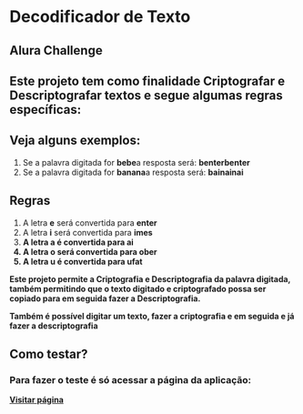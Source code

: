 # Decodificador de Texto

## Alura Challenge

<h2>Este projeto tem como finalidade Criptografar e Descriptografar textos e segue algumas regras específicas:</h2>

## Veja alguns exemplos:
<ol>
    <li>Se a palavra digitada for <strong>bebe</strong>a resposta será: <strong>benterbenter</strong></li>
    <li>Se a palavra digitada for <strong>banana</strong>a resposta será: <strong>bainainai</strong></li>
</ol>

## Regras
<ol>
    <li>A letra <strong>e</strong> será convertida para <strong>enter</strong></li>
    <li>A letra <strong>i</strong> será convertida para <strong>imes<sctrong</li>
    <li>A letra <strong>a</strong> é convertida para <strong>ai</li>
    <li>A letra <strong>o</strong> será convertida para <strong>ober</strong></li>
    <li>A letra <strong>u</strong> é convertida para <strong>ufat</strong></li>
</ol>

<p> Este projeto permite a Criptografia e Descriptografia da palavra digitada, também permitindo que o texto digitado e criptografado possa ser copiado para em seguida fazer a Descriptografia.</p>
<p>Também é possível digitar um texto, fazer a criptografia e em seguida e já fazer a descriptografia</p>

## Como testar?

### Para fazer o teste  é só acessar a página da aplicação:

 <a href="#">Visitar página</a>